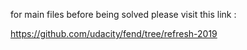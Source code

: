 
for main files before being solved please visit this link :  

https://github.com/udacity/fend/tree/refresh-2019
